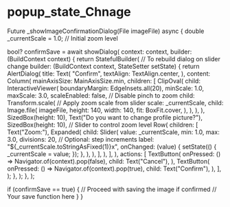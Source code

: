 # popup_state_Chnage
Future<void> _showImageConfirmationDialog(File imageFile) async {
  double _currentScale = 1.0; // Initial zoom level

  bool? confirmSave = await showDialog<bool>(
    context: context,
    builder: (BuildContext context) {
      return StatefulBuilder( // To rebuild dialog on slider change
        builder: (BuildContext context, StateSetter setState) {
          return AlertDialog(
            title: Text(
              "Confirm",
              textAlign: TextAlign.center,
            ),
            content: Column(
              mainAxisSize: MainAxisSize.min,
              children: [
                ClipOval(
                  child: InteractiveViewer(
                    boundaryMargin: EdgeInsets.all(20),
                    minScale: 1.0,
                    maxScale: 3.0,
                    scaleEnabled: false, // Disable pinch to zoom
                    child: Transform.scale( // Apply zoom scale from slider
                      scale: _currentScale,
                      child: Image.file(
                        imageFile,
                        height: 140,
                        width: 140,
                        fit: BoxFit.cover,
                      ),
                    ),
                  ),
                ),
                SizedBox(height: 10),
                Text("Do you want to change profile picture?"),
                SizedBox(height: 10),
                // Slider to control zoom level
                Row(
                  children: [
                    Text("Zoom:"),
                    Expanded(
                      child: Slider(
                        value: _currentScale,
                        min: 1.0,
                        max: 3.0,
                        divisions: 20, // Optional: step increments
                        label: "${_currentScale.toStringAsFixed(1)}x",
                        onChanged: (value) {
                          setState(() {
                            _currentScale = value;
                          });
                        },
                      ),
                    ),
                  ],
                ),
              ],
            ),
            actions: [
              TextButton(
                onPressed: () => Navigator.of(context).pop(false),
                child: Text("Cancel"),
              ),
              TextButton(
                onPressed: () => Navigator.of(context).pop(true),
                child: Text("Confirm"),
              ),
            ],
          );
        },
      );
    },
  );

  if (confirmSave == true) {
    // Proceed with saving the image if confirmed
    // Your save function here
  }
}
